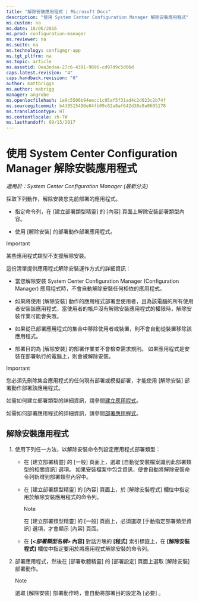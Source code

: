 ```yaml
---
title: "解除安裝應用程式 | Microsoft Docs"
description: "使用 System Center Configuration Manager 解除安裝應用程式"
ms.custom: na
ms.date: 10/06/2016
ms.prod: configuration-manager
ms.reviewer: na
ms.suite: na
ms.technology: configmgr-app
ms.tgt_pltfrm: na
ms.topic: article
ms.assetid: 0ea3edaa-27c6-4391-9896-cd97d9c5d06d
caps.latest.revision: "4"
caps.handback.revision: "0"
author: mattbriggs
ms.author: mabrigg
manager: angrobe
ms.openlocfilehash: 1e9c5506b94eecc1c95af5f31ad4c2d923c2b74f
ms.sourcegitcommit: b438515490e04fb09c82a8af642d38e9a0605178
ms.translationtype: HT
ms.contentlocale: zh-TW
ms.lasthandoff: 09/15/2017
---
```

# <a name="uninstall-applications-with-system-center-configuration-manager"></a>使用 System Center Configuration Manager 解除安裝應用程式

*適用於：System Center Configuration Manager (最新分支)*


採取下列動作，解除安裝您先前部署的應用程式。

-   指定命令列，在 [建立部署類型精靈] 的 [內容] 頁面上解除安裝部署類型內容。  

-   使用 [解除安裝] 的部署動作部署應用程式。  

> [!IMPORTANT]  
> 某些應用程式類型不支援解除安裝。  

 這份清單提供應用程式解除安裝運作方式的詳細資訊：  

-   當您解除安裝 System Center Configuration Manager (Configuration Manager) 應用程式時，不會自動解除安裝任何相依的應用程式。  

-   如果將使用 [解除安裝] 動作的應用程式部署至使用者，且為該電腦的所有使用者安裝該應用程式，當使用者的帳戶沒有解除安裝應用程式的權限時，解除安裝作業可能會失敗。  

-   如果從已部署應用程式的集合中移除使用者或裝置，則不會自動從裝置移除該應用程式。  

-   部署目的為 [解除安裝]  的部署作業並不會檢查需求規則。 如果應用程式是安裝在部署執行的電腦上，則會被解除安裝。  

> [!IMPORTANT]  
> 您必須先刪除集合應用程式的任何現有部署或模擬部署，才能使用 [解除安裝] 部署動作部署該應用程式。  

 如需如何建立部署類型的詳細資訊，請參閱[建立應用程式](../../apps/deploy-use/create-applications.md)。  

 如需如何部署應用程式的詳細資訊，請參閱[部署應用程式](../../apps/deploy-use/deploy-applications.md)。  

## <a name="uninstall-an-application"></a>解除安裝應用程式  

1.  使用下列任一方法，以解除安裝命令列設定應用程式部署類型：  

    -   在 [建立部署精靈] 的 [一般] 頁面上，選取 [自動從安裝檔案識別此部署類型的相關資訊] 選項。 如果安裝檔案中包含資訊，便會自動將解除安裝命令列新增到部署類型內容中。  

    -   在 [建立部署類型精靈] 的 [內容] 頁面上，於 [解除安裝程式] 欄位中指定用於解除安裝應用程式的命令列。  

        > [!NOTE]  
        >  在 [建立部署類型精靈] 的 [一般] 頁面上，必須選取 [手動指定部署類型資訊] 選項，才會顯示 [內容] 頁面。  

    -   在 **[<*部署類型名稱*> 內容]** 對話方塊的 **[程式]** 索引標籤上，在 **[解除安裝程式]** 欄位中指定要用於將應用程式解除安裝的命令列。  

2.  部署應用程式，然後在 [部署軟體精靈] 的 [部署設定] 頁面上選取 [解除安裝] 部署動作。  

    > [!NOTE]  
    >  選取 [解除安裝] 部署動作時，會自動將部署目的設定為 [必要] 。  
